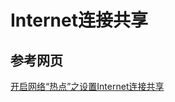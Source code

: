 # Internet连接共享

## 参考网页


[开启网络“热点”之设置Internet连接共享](https://www.cnblogs.com/guanghe/p/13820572.html)